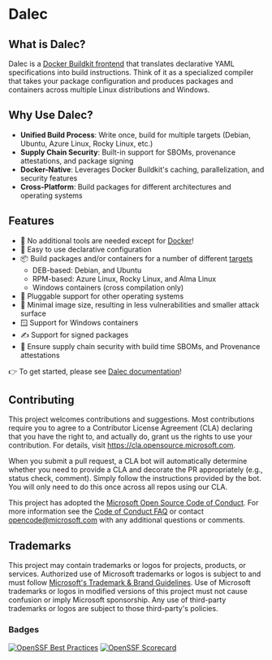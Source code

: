 # Dalec

## What is Dalec?

Dalec is a [Docker Buildkit frontend](https://docs.docker.com/build/buildkit/frontend/) that translates declarative YAML specifications into build instructions. Think of it as a specialized compiler that takes your package configuration and produces packages and containers across multiple Linux distributions and Windows.

## Why Use Dalec?

- **Unified Build Process**: Write once, build for multiple targets (Debian, Ubuntu, Azure Linux, Rocky Linux, etc.)
- **Supply Chain Security**: Built-in support for SBOMs, provenance attestations, and package signing
- **Docker-Native**: Leverages Docker Buildkit's caching, parallelization, and security features
- **Cross-Platform**: Build packages for different architectures and operating systems

## Features

- 🐳 No additional tools are needed except for [Docker](https://docs.docker.com/engine/install/)!
- 🚀 Easy to use declarative configuration
- 📦 Build packages and/or containers for a number of different [targets](https://azure.github.io/dalec/targets)
  - DEB-based: Debian, and Ubuntu
  - RPM-based: Azure Linux, Rocky Linux, and Alma Linux
  - Windows containers (cross compilation only)
- 🔌 Pluggable support for other operating systems
- 🤏 Minimal image size, resulting in less vulnerabilities and smaller attack surface
- 🪟 Support for Windows containers
- ✍️ Support for signed packages
- 🔐 Ensure supply chain security with build time SBOMs, and Provenance attestations

👉 To get started, please see [Dalec documentation](https://azure.github.io/dalec/)!

## Contributing

This project welcomes contributions and suggestions. Most contributions require you to agree to a
Contributor License Agreement (CLA) declaring that you have the right to, and actually do, grant us
the rights to use your contribution. For details, visit https://cla.opensource.microsoft.com.

When you submit a pull request, a CLA bot will automatically determine whether you need to provide
a CLA and decorate the PR appropriately (e.g., status check, comment). Simply follow the instructions
provided by the bot. You will only need to do this once across all repos using our CLA.

This project has adopted the [Microsoft Open Source Code of Conduct](https://opensource.microsoft.com/codeofconduct/).
For more information see the [Code of Conduct FAQ](https://opensource.microsoft.com/codeofconduct/faq/) or
contact [opencode@microsoft.com](mailto:opencode@microsoft.com) with any additional questions or comments.

## Trademarks

This project may contain trademarks or logos for projects, products, or services. Authorized use of Microsoft
trademarks or logos is subject to and must follow
[Microsoft's Trademark & Brand Guidelines](https://www.microsoft.com/en-us/legal/intellectualproperty/trademarks/usage/general).
Use of Microsoft trademarks or logos in modified versions of this project must not cause confusion or imply Microsoft sponsorship.
Any use of third-party trademarks or logos are subject to those third-party's policies.

### Badges

[![OpenSSF Best Practices](https://www.bestpractices.dev/projects/10703/badge)](https://www.bestpractices.dev/projects/10703)
[![OpenSSF Scorecard](https://api.securityscorecards.dev/projects/github.com/Azure/dalec/badge)](https://scorecard.dev/viewer/?uri=github.com/Azure/dalec)
